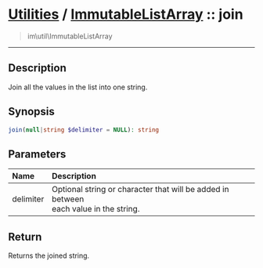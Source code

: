 # [Utilities](util.md) / [ImmutableListArray](util-ImmutableListArray.md) :: join
 > im\util\ImmutableListArray
____

## Description
Join all the values in the list into one string.

## Synopsis
```php
join(null|string $delimiter = NULL): string
```

## Parameters
| Name | Description |
| :--- | :---------- |
| delimiter | Optional string or character that will be added in between<br />each value in the string. |

## Return
Returns the joined string.
